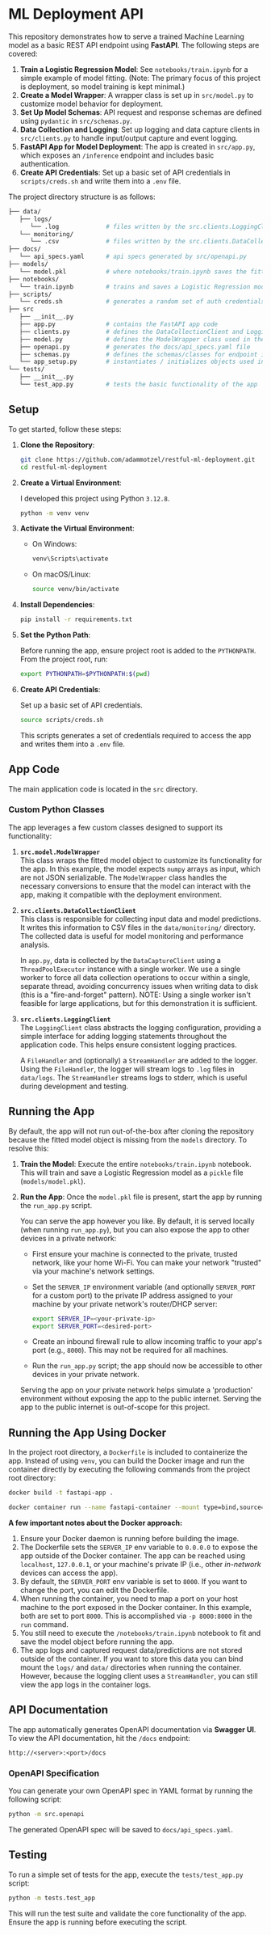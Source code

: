 # ML Deployment API

This repository demonstrates how to serve a trained Machine Learning model as a basic REST API endpoint using **FastAPI**. The following steps are covered:

1. **Train a Logistic Regression Model**: See `notebooks/train.ipynb` for a simple example of model fitting. (Note: The primary focus of this project is deployment, so model training is kept minimal.)
2. **Create a Model Wrapper**: A wrapper class is set up in `src/model.py` to customize model behavior for deployment.
3. **Set Up Model Schemas**: API request and response schemas are defined using `pydantic` in `src/schemas.py`.
4. **Data Collection and Logging**: Set up logging and data capture clients in `src/clients.py` to handle input/output capture and event logging.
5. **FastAPI App for Model Deployment**: The app is created in `src/app.py`, which exposes an `/inference` endpoint and includes basic authentication.
6. **Create API Credentials**: Set up a basic set of API credentials in `scripts/creds.sh` and write them into a `.env` file.

The project directory structure is as follows:

```bash
├── data/
   ├── logs/
      └── .log             # files written by the src.clients.LoggingClient class
   └── monitoring/
      └── .csv             # files written by the src.clients.DataCollectionClient class
├── docs/
   └── api_specs.yaml      # api specs generated by src/openapi.py
├── models/
   └── model.pkl           # where notebooks/train.ipynb saves the fitted model pkl file
├── notebooks/
   └── train.ipynb         # trains and saves a Logistic Regression model to models/model.pkl
├── scripts/
   └── creds.sh            # generates a random set of auth credentials for the app and writes them to .env
├── src
   ├── __init__.py
   ├── app.py              # contains the FastAPI app code
   ├── clients.py          # defines the DataCollectionClient and LoggingClient classes used in the app
   ├── model.py            # defines the ModelWrapper class used in the app
   ├── openapi.py          # generates the docs/api_specs.yaml file
   ├── schemas.py          # defines the schemas/classes for endpoint inputs and outputs
   └── app_setup.py        # instantiates / initializes objects used in app.py
└── tests/
   ├── __init__.py
   └── test_app.py         # tests the basic functionality of the app
```


## Setup

To get started, follow these steps:

1. **Clone the Repository**:

   ```bash
   git clone https://github.com/adammotzel/restful-ml-deployment.git
   cd restful-ml-deployment
   ```

2. **Create a Virtual Environment**:

   I developed this project using Python `3.12.8`.

   ```bash
   python -m venv venv
   ```


3. **Activate the Virtual Environment**:

   - On Windows:

     ```bash
     venv\Scripts\activate
     ```

   - On macOS/Linux:

     ```bash
     source venv/bin/activate
     ```

4. **Install Dependencies**:

   ```bash
   pip install -r requirements.txt
   ```

5. **Set the Python Path**:

   Before running the app, ensure project root is added to the `PYTHONPATH`. From the project root, run:

   ```bash
   export PYTHONPATH=$PYTHONPATH:$(pwd)
   ```

6. **Create API Credentials**: 
   
   Set up a basic set of API credentials.
   
   ```bash
   source scripts/creds.sh
   ```
   
   This scripts generates a set of credentials required to access the app and writes them into a `.env` file.


## App Code

The main application code is located in the `src` directory.

### Custom Python Classes

The app leverages a few custom classes designed to support its functionality:

1. **`src.model.ModelWrapper`**  
   This class wraps the fitted model object to customize its functionality for the app. In this example, the model expects `numpy` arrays as input, which are not JSON serializable. The `ModelWrapper` class handles the necessary conversions to ensure that the model can interact with the app, making it compatible with the deployment environment.

2. **`src.clients.DataCollectionClient`**  
   This class is responsible for collecting input data and model predictions. It writes this information to CSV files in the `data/monitoring/` directory. The collected data is useful for model monitoring and performance analysis.

   In `app.py`, data is collected by the `DataCaptureClient` using a `ThreadPoolExecutor` instance with a single worker. We use a single worker to force all data collection operations to occur within a single, separate thread, avoiding concurrency issues when writing data to disk (this is a "fire-and-forget" pattern). NOTE: Using a single worker isn't feasible for large applications, but for this demonstration it is sufficient.

3. **`src.clients.LoggingClient`**  
   The `LoggingClient` class abstracts the logging configuration, providing a simple interface for adding logging statements throughout the application code. This helps ensure consistent logging practices. 
   
   A `FileHandler` and (optionally) a `StreamHandler` are added to the logger. Using the `FileHandler`, the logger will stream logs to `.log` files in `data/logs`. The `StreamHandler` streams logs to stderr, which is useful during development and testing.


## Running the App

By default, the app will not run out-of-the-box after cloning the repository because the fitted model object is missing from the `models` directory. To resolve this:

1. **Train the Model**: Execute the entire `notebooks/train.ipynb` notebook. This will train and save a Logistic Regression model as a `pickle` file (`models/model.pkl`).

2. **Run the App**: Once the `model.pkl` file is present, start the app by running the `run_app.py` script.

   You can serve the app however you like. By default, it is served locally (when running `run_app.py`), but you can also expose the app to other devices in a private network:

      - First ensure your machine is connected to the private, trusted network, like your home Wi-Fi. You can make your network "trusted" via your machine's network settings.
      - Set the `SERVER_IP` environment variable (and optionally `SERVER_PORT` for a custom port) to the private IP address assigned to your machine by your private network's router/DHCP server:

         ```bash
         export SERVER_IP=<your-private-ip>
         export SERVER_PORT=<desired-port>
         ```

      - Create an inbound firewall rule to allow incoming traffic to your app's port (e.g., `8000`). This may not be required for all machines.
      - Run the `run_app.py` script; the app should now be accessible to other devices in your private network.

      Serving the app on your private network helps simulate a 'production' environment without exposing the app to the public internet. Serving the app to the public internet is out-of-scope for this project.


## Running the App Using Docker

In the project root directory, a `Dockerfile` is included to containerize the app. Instead of using `venv`, you can build the Docker image and run the container directly by executing the following commands from the project root directory:

```bash
docker build -t fastapi-app .
```
```bash
docker container run --name fastapi-container --mount type=bind,source=$PWD/data,target=/app -p 8000:8000 fastapi-app
```

**A few important notes about the Docker approach:**

1. Ensure your Docker daemon is running before building the image.
2. The Dockerfile sets the `SERVER_IP` env variable to `0.0.0.0` to expose the app outside of the Docker container. The app can be reached using `localhost`, `127.0.0.1`, or your machine's private IP (i.e., other *in-network* devices can access the app).
3. By default, the `SERVER_PORT` env variable is set to `8000`. If you want to change the port, you can edit the Dockerfile.
4. When running the container, you need to map a port on your host machine to the port exposed in the Docker container. In this example, both are set to port `8000`. This is accomplished via `-p 8000:8000` in the `run` command. 
5. You still need to execute the `/notebooks/train.ipynb` notebook to fit and save the model object before running the app.
6. The app logs and captured request data/predictions are not stored outside of the container. If you want to store this data you can bind mount the `logs/` and `data/` directories when running the container. However, because the logging client uses a `StreamHandler`, you can still view the app logs in the container logs. 


## API Documentation

The app automatically generates OpenAPI documentation via **Swagger UI**. To view the API documentation, hit the `/docs` endpoint:

```
http://<server>:<port>/docs
```


### OpenAPI Specification

You can generate your own OpenAPI spec in YAML format by running the following script:

```bash
python -m src.openapi
```

The generated OpenAPI spec will be saved to `docs/api_specs.yaml`.


## Testing

To run a simple set of tests for the app, execute the `tests/test_app.py` script:

```bash
python -m tests.test_app
```

This will run the test suite and validate the core functionality of the app. Ensure the app is running before executing the script.
